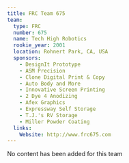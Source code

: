 ```yaml
---
title: FRC Team 675
team:
  type: FRC
  number: 675
  name: Tech High Robotics
  rookie_year: 2001
  location: Rohnert Park, CA, USA
  sponsors:
    - DesignIt Prototype
    - ASM Precision
    - Clone Digital Print & Copy
    - Auto Body and More
    - Innovative Screen Printing
    - 2 Dye 4 Anodizing
    - Afex Graphics
    - Expressway Self Storage
    - T.J.'s RV Storage
    - Miller Powder Coating
  links:
    Website: http://www.frc675.com
---
```

No content has been added for this team